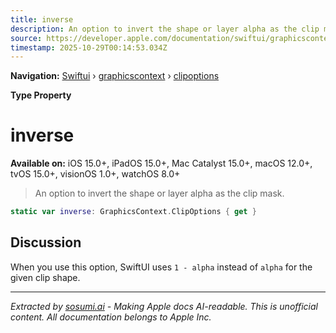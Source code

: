 ```yaml
---
title: inverse
description: An option to invert the shape or layer alpha as the clip mask.
source: https://developer.apple.com/documentation/swiftui/graphicscontext/clipoptions/inverse
timestamp: 2025-10-29T00:14:53.034Z
---
```


**Navigation:** [Swiftui](/documentation/swiftui) › [graphicscontext](/documentation/swiftui/graphicscontext) › [clipoptions](/documentation/swiftui/graphicscontext/clipoptions)

**Type Property**

# inverse

**Available on:** iOS 15.0+, iPadOS 15.0+, Mac Catalyst 15.0+, macOS 12.0+, tvOS 15.0+, visionOS 1.0+, watchOS 8.0+

> An option to invert the shape or layer alpha as the clip mask.

```swift
static var inverse: GraphicsContext.ClipOptions { get }
```

## Discussion

When you use this option, SwiftUI uses `1 - alpha` instead of `alpha` for the given clip shape.

---

*Extracted by [sosumi.ai](https://sosumi.ai) - Making Apple docs AI-readable.*
*This is unofficial content. All documentation belongs to Apple Inc.*
